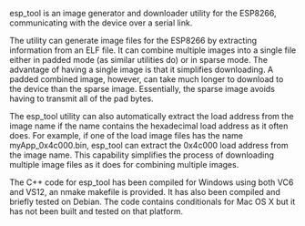 esp_tool is an image generator and downloader utility for the ESP8266, communicating with the device over a serial link.

The utility can generate image files for the ESP8266 by extracting information from an ELF file.  It can combine multiple images into a single file either in padded mode (as similar utilities do) or in sparse mode.  The advantage of having a single image is that it simplifies downloading.  A padded combined image, however, can take much longer to download to the device than the sparse image.  Essentially, the sparse image avoids having to transmit all of the pad bytes.

The esp_tool utility can also automatically extract the load address from the image name if the name contains the hexadecimal load address as it often does.  For example, if one of the load image files has the name myApp_0x4c000.bin, esp_tool can extract the 0x4c000 load address from the image name.  This capability simplifies the process of downloading multiple image files as it does for combining multiple images.

The C++ code for esp_tool has been compiled for Windows using both VC6 and VS12, an nmake makefile is provided.  It has also been compiled and briefly tested on Debian.  The code contains conditionals for Mac OS X but it has not been built and tested on that platform.
